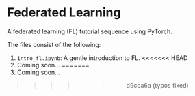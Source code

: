 # Federated Learning
A federated learning (FL) tutorial sequence using PyTorch. 

The files consist of the following: 
1. ```intro_fl.ipynb```: A gentle introduction to FL.
<<<<<<< HEAD
2. Coming soon...
=======
2. Coming soon...
>>>>>>> d9cca6a (typos fixed)
